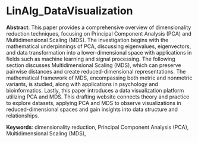 # LinAlg_DataVisualization

**Abstract**: This paper provides a comprehensive overview of dimensionality reduction techniques, focusing on Principal Component Analysis (PCA) and Multidimensional Scaling (MDS). The investigation begins with the mathematical underpinnings of PCA, discussing eigenvalues, eigenvectors, and data transformation into a lower-dimensional space with applications in fields such as machine learning and signal processing.
The following section discusses Multidimensional Scaling (MDS), which can preserve pairwise distances and create reduced-dimensional representations. The mathematical framework of MDS, encompassing both metric and nonmetric variants, is studied, along with applications in psychology and bioinformatics.
Lastly, this paper introduces a data visualization platform utilizing PCA and MDS. This drafting website connects theory and practice to explore datasets, applying PCA and MDS to observe visualizations in reduced-dimensional spaces and gain insights into data structure and relationships.

**Keywords**: dimensionality reduction, Principal Component Analysis (PCA), Multidimensional Scaling (MDS),
